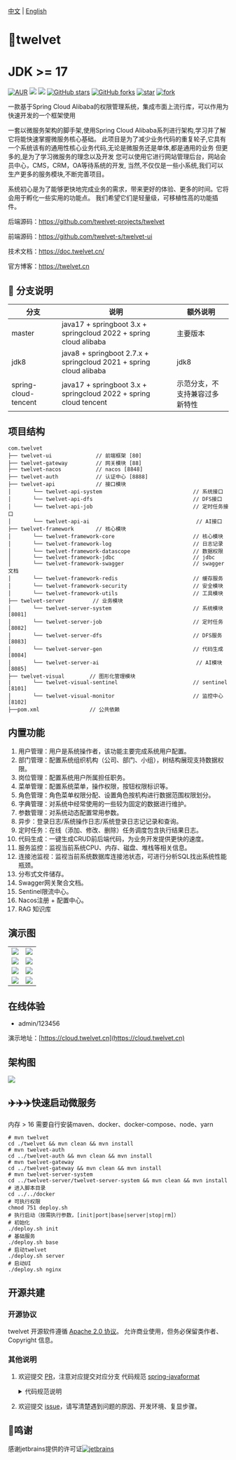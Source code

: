 [中文](https://github.com/twelvet-projects/twelvet/blob/master/README_ZH.md) | [English](https://github.com/twelvet-projects/twelvet/blob/master/README.md)

# 🚀twelvet

# JDK >= 17

[![AUR](https://img.shields.io/github/license/twelvet-projects/twelvet)](https://github.com/twelvet-projects/twelvet/blob/master/LICENSE)
[![](https://img.shields.io/badge/Author-TwelveT-orange.svg)](https://twelvet.cn)
[![](https://img.shields.io/badge/version-2.7.5-success)](https://github.com/twelvet-projects/twelvet)
[![GitHub stars](https://img.shields.io/github/stars/twelvet-projects/twelvet.svg?style=social&label=Stars)](https://github.com/twelvet-projects/twelvet/stargazers)
[![GitHub forks](https://img.shields.io/github/forks/twelvet-projects/twelvet.svg?style=social&label=Fork)](https://github.com/twelvet-projects/twelvet/network/members)
[![star](https://gitee.com/twelvet/twelvet/badge/star.svg?theme=white)](https://gitee.com/twelvet/twelvet/stargazers)
[![fork](https://gitee.com/twelvet/twelvet/badge/fork.svg?theme=white)](https://gitee.com/twelvet/twelvet/members)

一款基于Spring Cloud Alibaba的权限管理系统，集成市面上流行库，可以作用为快速开发的一个框架使用

一套以微服务架构的脚手架,使用Spring Cloud Alibaba系列进行架构,学习并了解它将能快速掌握微服务核心基础。
此项目是为了减少业务代码的重复轮子,它具有一个系统该有的通用性核心业务代码,无论是微服务还是单体,都是通用的业务
但更多的,是为了学习微服务的理念以及开发 您可以使用它进行网站管理后台，网站会员中心，CMS，CRM，OA等待系统的开发,
当然,不仅仅是一些小系统,我们可以生产更多的服务模块,不断完善项目。

系统初心是为了能够更快地完成业务的需求，带来更好的体验、更多的时间。它将会用于孵化一些实用的功能点。
我们希望它们是轻量级，可移植性高的功能插件。

后端源码：https://github.com/twelvet-projects/twelvet

前端源码：https://github.com/twelvet-s/twelvet-ui

技术文档：https://doc.twelvet.cn/

官方博客：https://twelvet.cn

## 🍎 分支说明

| 分支                   | 说明                                                                 | 额外说明            |
|----------------------|--------------------------------------------------------------------|-----------------|
| master               | java17 + springboot 3.x + springcloud 2022 + spring cloud alibaba  | 主要版本            |
| jdk8                 | java8 + springboot 2.7.x + springcloud 2021 + spring cloud alibaba | jdk8            |
| spring-cloud-tencent | java17 + springboot 3.x + springcloud 2022 + spring cloud tencent  | 示范分支，不支持兼容过多新特性 |

## 项目结构

~~~
com.twelvet     
├── twelvet-ui              // 前端框架 [80]
├── twelvet-gateway         // 网关模块 [88]
├── twelvet-nacos           // nacos [8848]
├── twelvet-auth            // 认证中心 [8888]
├── twelvet-api             // 接口模块
│       └── twelvet-api-system                             // 系统接口
│       └── twelvet-api-dfs                                // DFS接口
│       └── twelvet-api-job                                // 定时任务接口
│       └── twelvet-api-ai                                  // AI接口
├── twelvet-framework       // 核心模块
│       └── twelvet-framework-core                         // 核心模块
│       └── twelvet-framework-log                          // 日志记录
│       └── twelvet-framework-datascope                    // 数据权限
│       └── twelvet-framework-jdbc                         // jdbc
│       └── twelvet-framework-swagger                      // swagger文档
│       └── twelvet-framework-redis                        // 缓存服务
│       └── twelvet-framework-security                     // 安全模块
│       └── twelvet-framework-utils                        // 工具模块
├── twelvet-server         // 业务模块
│       └── twelvet-server-system                          // 系统模块 [8081]
│       └── twelvet-server-job                             // 定时任务 [8082]
│       └── twelvet-server-dfs                             // DFS服务 [8083]
│       └── twelvet-server-gen                             // 代码生成 [8084]
│       └── twelvet-server-ai                               // AI模块 [8085]
├── twelvet-visual        // 图形化管理模块
|       └── twelvet-visual-sentinel                        // sentinel [8101]
│       └── twelvet-visual-monitor                         // 监控中心 [8102]
├──pom.xml                // 公共依赖
~~~

## 内置功能

1. 用户管理：用户是系统操作者，该功能主要完成系统用户配置。
2. 部门管理：配置系统组织机构（公司、部门、小组），树结构展现支持数据权限。
3. 岗位管理：配置系统用户所属担任职务。
4. 菜单管理：配置系统菜单，操作权限，按钮权限标识等。
5. 角色管理：角色菜单权限分配、设置角色按机构进行数据范围权限划分。
6. 字典管理：对系统中经常使用的一些较为固定的数据进行维护。
7. 参数管理：对系统动态配置常用参数。
8. 异步：登录日志/系统操作日志/系统登录日志记记录和查询。
9. 定时任务：在线（添加、修改、删除）任务调度包含执行结果日志。
10. 代码生成：一键生成CRUD前后端代码，为业务开发提供更快的速度。
11. 服务监控：监视当前系统CPU、内存、磁盘、堆栈等相关信息。
12. 连接池监视：监视当前系统数据库连接池状态，可进行分析SQL找出系统性能瓶颈。
13. 分布式文件储存。
14. Swagger网关聚合文档。
15. Sentinel限流中心。
16. Nacos注册 + 配置中心。
17. RAG 知识库

## 演示图

<table>
    <tr>
        <td><img src="https://static.twelvet.cn/twelvet/1.jpg"/></td>
        <td><img src="https://static.twelvet.cn/twelvet/2.jpg"/></td>
    </tr>
    <tr>
        <td><img src="https://static.twelvet.cn/twelvet/3.jpg"/></td>
        <td><img src="https://static.twelvet.cn/twelvet/4.jpg"/></td>
    </tr>
    <tr>
        <td><img src="https://static.twelvet.cn/twelvet/5.jpg"/></td>
        <td><img src="https://static.twelvet.cn/twelvet/6.jpg"/></td>
    </tr>
    <tr>
        <td><img src="https://static.twelvet.cn/twelvet/7.jpg"/></td>
        <td><img src="https://static.twelvet.cn/twelvet/8.jpg"/></td>
    </tr>
</table>

## 在线体验

- admin/123456

演示地址：[https://cloud.twelvet.cn](https://cloud.twelvet.cn)

## 架构图

<img src="https://static.twelvet.cn/twelvet/framework.png"/>

## ✈️✈️✈️快速启动微服务

内存 > 16
需要自行安装maven、docker、docker-compose、node、yarn

```shell
# mvn twelvet
cd ./twelvet && mvn clean && mvn install
# mvn twelvet-auth
cd ../twelvet-auth && mvn clean && mvn install
# mvn twelvet-gateway
cd ../twelvet-gateway && mvn clean && mvn install
# mvn twelvet-server-system
cd ../twelvet-server/twelvet-server-system && mvn clean && mvn install
# 进入脚本目录
cd ../../docker
# 可执行权限
chmod 751 deploy.sh
# 执行启动（按需执行参数，[init|port|base|server|stop|rm]）
# 初始化
./deploy.sh init
# 基础服务
./deploy.sh base
# 启动twelvet
./deploy.sh server
# 启动UI
./deploy.sh nginx
```

## 开源共建

### 开源协议

twelvet 开源软件遵循 [Apache 2.0 协议](https://www.apache.org/licenses/LICENSE-2.0.html)。
允许商业使用，但务必保留类作者、Copyright 信息。

### 其他说明

1. 欢迎提交 [PR](https://github.com/twelvet-projects/twelvet/pulls)，注意对应提交对应分支
   代码规范 [spring-javaformat](https://github.com/spring-io/spring-javaformat)

   <details>
    <summary>代码规范说明</summary>

    1. 由于 <a href="https://github.com/spring-io/spring-javaformat" target="_blank">spring-javaformat</a>
       强制所有代码按照指定格式排版，未按此要求提交的代码将不能通过合并（打包）
    2. 如果使用 IntelliJ IDEA
       开发，请安装自动格式化软件 <a href="https://repo1.maven.org/maven2/io/spring/javaformat/spring-javaformat-intellij-idea-plugin/" target="_blank">
       spring-javaformat-intellij-idea-plugin</a>
    3. 其他开发工具，请参考 <a href="https://github.com/spring-io/spring-javaformat" target="_blank">
       spring-javaformat</a>
       说明，或`提交代码前`在项目根目录运行下列命令（需要开发者电脑支持`mvn`命令）进行代码格式化
       ```
       mvn spring-javaformat:apply
       ```
   </details>

2. 欢迎提交 [issue](https://github.com/twelvet-projects/twelvet/issues)，请写清楚遇到问题的原因、开发环境、复显步骤。

## 🤝鸣谢

感谢jetbrains提供的许可证[![jetbrains](https://cloud.twelvet.cn/jetbrains.png)](https://www.jetbrains.com?from=https://github.com/twelvet-projects/twelvet)
